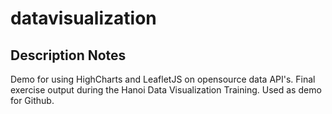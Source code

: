 # datavisualization

## Description Notes
Demo for using HighCharts and LeafletJS on opensource data API's. Final exercise output during the Hanoi Data Visualization Training. Used as demo for Github.
